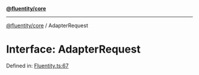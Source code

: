 [**@fluentity/core**](../README.md)

***

[@fluentity/core](../globals.md) / AdapterRequest

# Interface: AdapterRequest

Defined in: [Fluentity.ts:67](https://github.com/cedricpierre/fluentity-core/blob/b057ffa4bd984b3647369856bae4096d23d452af/src/Fluentity.ts#L67)
